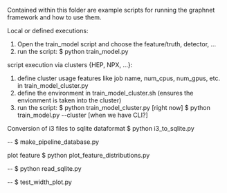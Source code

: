 Contained within this folder are example scripts for running the graphnet framework and how to use them.

Local or defined executions:
1) Open the train_model script and choose the feature/truth, detector, ...
2) run the script: 
$ python train_model.py

script execution via clusters {HEP, NPX, ...}:
1) define cluster usage features like job name, num_cpus, num_gpus, etc. in train_model_cluster.py
2) define the environment in train_model_cluster.sh (ensures the envionment is taken into the cluster)
3) run the script:
$ python train_model_cluster.py [right now]
$ python train_model.py --cluster [when we have CLI?]

Conversion of i3 files to sqlite dataformat
$ python i3_to_sqlite.py

--
$ make_pipeline_database.py

plot feature
$ python plot_feature_distributions.py

--
$ python read_sqlite.py

--
$ test_width_plot.py